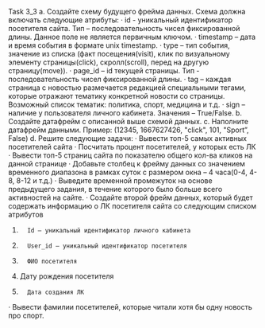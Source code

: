 Task 3_3
a.       Создайте схему будущего фрейма данных. Схема должна включать следующие атрибуты:
·   id -  уникальный идентификатор посетителя сайта. Тип – последовательность чисел фиксированной длины. Данное поле не является первичным ключом.
·   timestamp – дата и время события в формате unix timestamp.
·   type – тип события, значение из списка (факт посещения(visit), клик по визуальному элементу страницы(click), скролл(scroll), перед на другую страницу(move)).
·   page_id – id текущей страницы. Тип - последовательность чисел фиксированной длины.
·   tag – каждая страница с новостью размечается редакцией специальными тегами, которые отражают тематику конкретной новости со страницы. Возможный список тематик: политика, спорт, медицина и т.д.
·   sign – наличие у пользователя личного кабинета. Значения – True/False.
b.       Создайте датафрейм с описанной выше схемой данных.
c.       Наполните датафрейм данными. Пример:
(12345, 1667627426, "click", 101, "Sport”, False)
d.       Решите следующие задачи:
·   Вывести топ-5 самых активных посетителей сайта
·   Посчитать процент посетителей, у которых есть ЛК
·   Вывести топ-5 страниц сайта по показателю общего кол-ва кликов на данной странице
·   Добавьте столбец к фрейму данных со значением временного диапазона в рамках суток с размером окна – 4 часа(0-4, 4-8, 8-12 и т.д.)
·   Выведите временной промежуток на основе предыдущего задания, в течение которого было больше всего активностей на сайте.
·   Создайте второй фрейм данных, который будет содержать информацию о ЛК посетителя сайта со следующим списком атрибутов
1.       Id – уникальный идентификатор личного кабинета
2.       User_id – уникальный идентификатор посетителя
3.       ФИО посетителя
4.    Дату рождения посетителя 
5.       Дата создания ЛК
·   Вывести фамилии посетителей, которые читали хотя бы одну новость про спорт.
